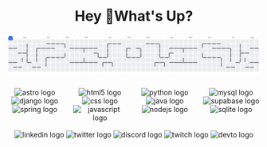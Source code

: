 <h1 align="center">Hey 👋What's Up?</h1>

###

<picture>
  <source media="(prefers-color-scheme: dark)" srcset="https://raw.githubusercontent.com/daviz2402/daviz2402/output/pacman-contribution-graph-dark.svg">
  <source media="(prefers-color-scheme: light)" srcset="https://raw.githubusercontent.com/daviz2402/daviz2402/output/pacman-contribution-graph.svg">
  <img alt="pacman contribution graph" src="https://raw.githubusercontent.com/daviz2402/daviz2402/output/pacman-contribution-graph.svg">
</picture>

###

<div align="center" style="display:flex;justify-content:center;gap:24px;">
  <div>
    <img src="https://skillicons.dev/icons?i=astro" height="40" alt="astro logo"  />
    <img src="https://skillicons.dev/icons?i=django" height="40" alt="django logo"  />
    <img src="https://skillicons.dev/icons?i=spring" height="40" alt="spring logo"  />
  </div>
  <div>
    <img src="https://skillicons.dev/icons?i=html" height="40" alt="html5 logo"  />
    <img src="https://skillicons.dev/icons?i=css" height="40" alt="css logo"  />
    <img src="https://skillicons.dev/icons?i=js" height="40" alt="javascript logo"  />
  </div>
  <div>
    <img src="https://cdn.jsdelivr.net/gh/devicons/devicon/icons/python/python-original.svg" height="40" alt="python logo"  />
    <img src="https://cdn.jsdelivr.net/gh/devicons/devicon/icons/java/java-original.svg" height="40" alt="java logo"  />
    <img src="https://cdn.jsdelivr.net/gh/devicons/devicon/icons/nodejs/nodejs-original.svg" height="40" alt="nodejs logo"  />
  </div>
  <div>
    <img src="https://skillicons.dev/icons?i=mysql" height="40" alt="mysql logo"  />
    <img src="https://skillicons.dev/icons?i=supabase" height="40" alt="supabase logo"  />
    <img src="https://skillicons.dev/icons?i=sqlite" height="40" alt="sqlite logo"  />
  </div>
</div>

<br clear="both">

<div align="center">
  <img src="https://img.shields.io/static/v1?message=LinkedIn&logo=linkedin&label=&color=0077B5&logoColor=white&labelColor=&style=for-the-badge" height="25" alt="linkedin logo"  />
  <img src="https://img.shields.io/static/v1?message=Twitter&logo=twitter&label=&color=1DA1F2&logoColor=white&labelColor=&style=for-the-badge" height="25" alt="twitter logo"  />
  <img src="https://img.shields.io/static/v1?message=Discord&logo=discord&label=&color=7289DA&logoColor=white&labelColor=&style=for-the-badge" height="25" alt="discord logo"  />
  <img src="https://img.shields.io/static/v1?message=Twitch&logo=twitch&label=&color=9146FF&logoColor=white&labelColor=&style=for-the-badge" height="25" alt="twitch logo"  />
  <img src="https://img.shields.io/static/v1?message=dev.to&logo=dev.to&label=&color=0A0A0A&logoColor=white&labelColor=&style=for-the-badge" height="25" alt="devto logo"  />
</div>

###
